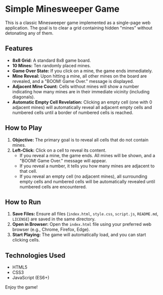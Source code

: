# Simple Minesweeper Game

This is a classic Minesweeper game implemented as a single-page web application. The goal is to clear a grid containing hidden "mines" without detonating any of them.

## Features

*   **8x8 Grid:** A standard 8x8 game board.
*   **10 Mines:** Ten randomly placed mines.
*   **Game Over State:** If you click on a mine, the game ends immediately.
*   **Mine Reveal:** Upon hitting a mine, all other mines on the board are revealed, and a "BOOM! Game Over." message is displayed.
*   **Adjacent Mine Count:** Cells without mines will show a number indicating how many mines are in their immediate vicinity (including diagonals).
*   **Automatic Empty Cell Revelation:** Clicking an empty cell (one with 0 adjacent mines) will automatically reveal all adjacent empty cells and numbered cells until a border of numbered cells is reached.

## How to Play

1.  **Objective:** The primary goal is to reveal all cells that do not contain mines.
2.  **Left-Click:** Click on a cell to reveal its content.
    *   If you reveal a mine, the game ends. All mines will be shown, and a "BOOM! Game Over." message will appear.
    *   If you reveal a number, it tells you how many mines are adjacent to that cell.
    *   If you reveal an empty cell (no adjacent mines), all surrounding empty cells and numbered cells will be automatically revealed until numbered cells are encountered.

## How to Run

1.  **Save Files:** Ensure all files (`index.html`, `style.css`, `script.js`, `README.md`, `LICENSE`) are saved in the same directory.
2.  **Open in Browser:** Open the `index.html` file using your preferred web browser (e.g., Chrome, Firefox, Edge).
3.  **Start Playing:** The game will automatically load, and you can start clicking cells.

## Technologies Used

*   HTML5
*   CSS3
*   JavaScript (ES6+)

Enjoy the game!
